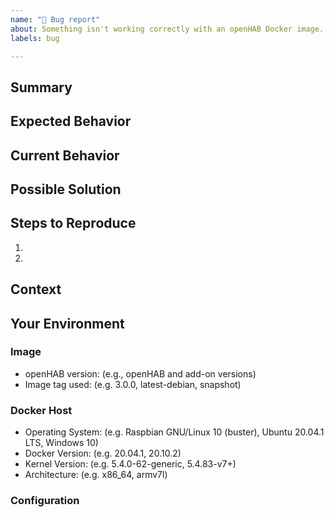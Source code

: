 ```yaml
---
name: "🐛 Bug report"
about: Something isn't working correctly with an openHAB Docker image. This is the wrong place for reporting bugs in add-ons, UIs or the core.
labels: bug

---
```


<!-- Please provide as much of the requested information below -->
<!-- That way you help yourself with getting the bug fixed sooner! -->

<!-- Important: Please contact the openHAB community forum for questions or -->
<!-- for configuration and usage guidance: https://community.openhab.org -->

<!-- Feel free to delete any comment lines in the template (starting with "<!--") -->

## Summary
<!-- Provide a general summary of the bug in the *Title* above -->

## Expected Behavior
<!-- Tell us what should happen -->

## Current Behavior
<!-- Tell us what happens instead of the expected behavior -->
<!-- Include related logging and configuration -->
<!-- Use a file attachment for log and config information longer than a few lines -->
<!-- Enclose multi-line log/code snippets with ``` on new lines for proper formatting -->

## Possible Solution
<!-- Not obligatory, but suggest a fix/reason for the bug -->

## Steps to Reproduce
<!-- Provide an unambiguous set of steps to reproduce this bug -->
1.
2.

## Context
<!-- How has this bug affected you? What are you trying to accomplish? -->
<!-- Providing context helps us come up with a solution that is most useful in the real world -->

## Your Environment
<!-- Include as many relevant details about the environment you experience the bug in -->

### Image

* openHAB version: (e.g., openHAB and add-on versions)
* Image tag used: (e.g. 3.0.0, latest-debian, snapshot)

### Docker Host
<!-- You can easily find these details by executing 'docker info' on the Docker host -->
* Operating System: (e.g. Raspbian GNU/Linux 10 (buster), Ubuntu 20.04.1 LTS, Windows 10)
* Docker Version: (e.g. 20.04.1, 20.10.2)
* Kernel Version: (e.g. 5.4.0-62-generic, 5.4.83-v7+)
* Architecture: (e.g. x86_64, armv7l)

### Configuration
<!-- What commands or configuration do you use to create the container? -->
<!-- E.g. include the 'docker create' command, Docker Compose YAML snippets or screenshots-->
<!-- when using a UI for this such as OpenMediaVault, Portainer or Synology DSM -->
<!-- Enclose multi-line log/code snippets with ``` on new lines for proper formatting -->
